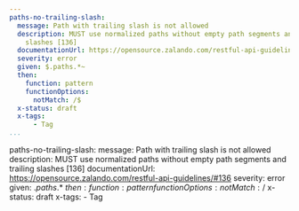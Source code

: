 ```yaml
---
paths-no-trailing-slash:
  message: Path with trailing slash is not allowed
  description: MUST use normalized paths without empty path segments and trailing
    slashes [136]
  documentationUrl: https://opensource.zalando.com/restful-api-guidelines/#136
  severity: error
  given: $.paths.*~
  then:
    function: pattern
    functionOptions:
      notMatch: /$
  x-status: draft
  x-tags:
      - Tag        
...
```

paths-no-trailing-slash:
  message: Path with trailing slash is not allowed
  description: MUST use normalized paths without empty path segments and trailing
    slashes [136]
  documentationUrl: https://opensource.zalando.com/restful-api-guidelines/#136
  severity: error
  given: $.paths.*~
  then:
    function: pattern
    functionOptions:
      notMatch: /$
  x-status: draft
  x-tags:
      - Tag        